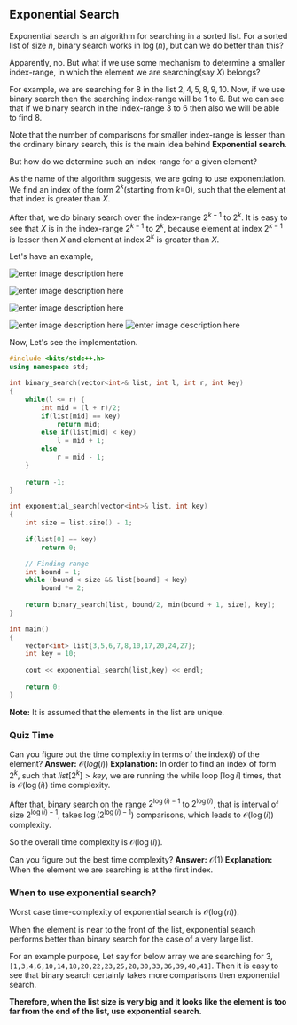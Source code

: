 ## Exponential Search

Exponential search is an algorithm for searching in a sorted list. For a sorted list of size $n$, binary search works in $\log{(n)}$, but can we do better than this?

Apparently, no. But what if we use some mechanism to determine a smaller index-range, in which the element we are searching(say $X$) belongs?

For example, we are searching for $8$ in the list ${2,4,5,8,9,10}$. Now, if we use binary search then the searching index-range will be $1$ to $6$. But we can see that if we binary search in the index-range $3$ to $6$ then also we will be able to find $8$.

Note that the number of comparisons for smaller index-range is lesser than the ordinary binary search, this is the main idea behind **Exponential search**.

But how do we determine such an index-range for a given element?

As the name of the algorithm suggests, we are going to use exponentiation. We find an index of the form $2^k$(starting from $k$=$0$), such that the element at that index is greater than $X$.

After that, we do binary search over the index-range $2^{k-1}$ to $2^k$. It is easy to see that $X$ is in the index-range $2^{k-1}$ to $2^k$, because element at index $2^{k-1}$ is lesser then $X$ and element at index $2^k$ is greater than $X$.

Let's have an example,

![enter image description here](https://github.com/KingsGambitLab/Lecture_Notes/blob/master/articles/Akash%20Articles/md/Images/Exponential%20Search/1.jpg)

![enter image description here](https://github.com/KingsGambitLab/Lecture_Notes/blob/master/articles/Akash%20Articles/md/Images/Exponential%20Search/2.jpg)

![enter image description here](https://github.com/KingsGambitLab/Lecture_Notes/blob/master/articles/Akash%20Articles/md/Images/Exponential%20Search/3.jpg)

![enter image description here](https://github.com/KingsGambitLab/Lecture_Notes/blob/master/articles/Akash%20Articles/md/Images/Exponential%20Search/4.jpg)
![enter image description here](https://github.com/KingsGambitLab/Lecture_Notes/blob/master/articles/Akash%20Articles/md/Images/Exponential%20Search/5.jpg)

Now, Let's see the implementation.

```cpp
#include <bits/stdc++.h>
using namespace std;

int binary_search(vector<int>& list, int l, int r, int key)
{
    while(l <= r) {
        int mid = (l + r)/2;
        if(list[mid] == key)
            return mid;
        else if(list[mid] < key)
            l = mid + 1;
        else
            r = mid - 1;
    }
    
    return -1; 
}

int exponential_search(vector<int>& list, int key)
{
    int size = list.size() - 1;
    
    if(list[0] == key)
        return 0;

    // Finding range
    int bound = 1;
    while (bound < size && list[bound] < key)
        bound *= 2;
    
    return binary_search(list, bound/2, min(bound + 1, size), key);
}

int main()
{
    vector<int> list{3,5,6,7,8,10,17,20,24,27};
    int key = 10;
    
    cout << exponential_search(list,key) << endl;
    
    return 0;
}
```
**Note:** It is assumed that the elements in the list are unique.

### Quiz Time
Can you figure out the time complexity in terms of the index($i$) of the element?
**Answer:** $\mathcal{O}(log(i))$
**Explanation:** In order to find an index of form $2^k$, such that $list[2^k] > key$, we are running the while loop $\lceil\log{i}\rceil$ times, that is $\mathcal{O}(\log(i))$ time complexity.

After that, binary search on the range $2^{\log(i)-1}$ to $2^{\log(i)}$, that is interval of size $2^{\log(i)-1}$, takes $\log{(2^{\log(i)-1})}$ comparisons, which leads to $\mathcal{O}(\log(i))$ complexity.

So the overall time complexity is $\mathcal{O}(\log(i))$.

Can you figure out the best time complexity?
**Answer:** $\mathcal{O}(1)$
**Explanation:** When the element we are searching is at the first index.

### When to use exponential search?
Worst case time-complexity of exponential search is $\mathcal{O}(\log(n))$. 

When the element is near to the front of the list, exponential search performs better than binary search for the case of a very large list. 

For an example purpose, Let say for below array we are searching for 3,`[1,3,4,6,10,14,18,20,22,23,25,28,30,33,36,39,40,41]`. Then it is easy to see that binary search certainly takes more comparisons then exponential search.

**Therefore, when the list size is very big and it looks like the element is too far from the end of the list, use exponential search.**
